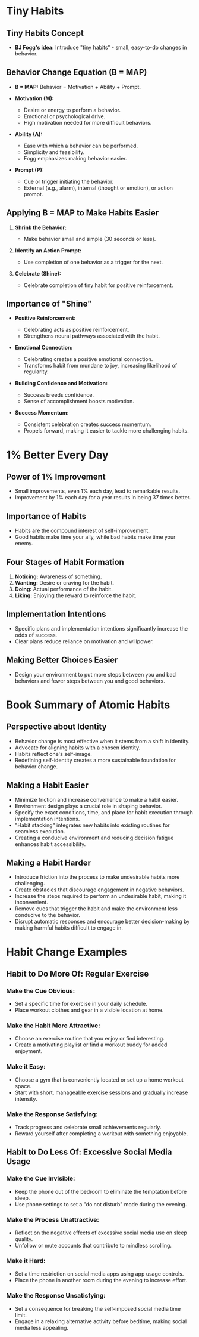 # Tiny Habits

## Tiny Habits Concept

- **BJ Fogg's idea:** Introduce "tiny habits" - small, easy-to-do changes in behavior.

## Behavior Change Equation (B = MAP)

- **B = MAP:** Behavior = Motivation + Ability + Prompt.
- **Motivation (M):**
  - Desire or energy to perform a behavior.
  - Emotional or psychological drive.
  - High motivation needed for more difficult behaviors.
  
- **Ability (A):**
  - Ease with which a behavior can be performed.
  - Simplicity and feasibility.
  - Fogg emphasizes making behavior easier.

- **Prompt (P):**
  - Cue or trigger initiating the behavior.
  - External (e.g., alarm), internal (thought or emotion), or action prompt.

## Applying B = MAP to Make Habits Easier

1. **Shrink the Behavior:**
   - Make behavior small and simple (30 seconds or less).
  
2. **Identify an Action Prompt:**
   - Use completion of one behavior as a trigger for the next.

3. **Celebrate (Shine):**
   - Celebrate completion of tiny habit for positive reinforcement.

## Importance of "Shine"

- **Positive Reinforcement:**
  - Celebrating acts as positive reinforcement.
  - Strengthens neural pathways associated with the habit.

- **Emotional Connection:**
  - Celebrating creates a positive emotional connection.
  - Transforms habit from mundane to joy, increasing likelihood of regularity.

- **Building Confidence and Motivation:**
  - Success breeds confidence.
  - Sense of accomplishment boosts motivation.

- **Success Momentum:**
  - Consistent celebration creates success momentum.
  - Propels forward, making it easier to tackle more challenging habits.

# 1% Better Every Day

## Power of 1% Improvement

- Small improvements, even 1% each day, lead to remarkable results.
- Improvement by 1% each day for a year results in being 37 times better.

## Importance of Habits

- Habits are the compound interest of self-improvement.
- Good habits make time your ally, while bad habits make time your enemy.

## Four Stages of Habit Formation

1. **Noticing:** Awareness of something.
2. **Wanting:** Desire or craving for the habit.
3. **Doing:** Actual performance of the habit.
4. **Liking:** Enjoying the reward to reinforce the habit.

## Implementation Intentions

- Specific plans and implementation intentions significantly increase the odds of success.
- Clear plans reduce reliance on motivation and willpower.

## Making Better Choices Easier

- Design your environment to put more steps between you and bad behaviors and fewer steps between you and good behaviors.

# Book Summary of Atomic Habits

## Perspective about Identity

- Behavior change is most effective when it stems from a shift in identity.
- Advocate for aligning habits with a chosen identity.
- Habits reflect one's self-image.
- Redefining self-identity creates a more sustainable foundation for behavior change.

## Making a Habit Easier

- Minimize friction and increase convenience to make a habit easier.
- Environment design plays a crucial role in shaping behavior.
- Specify the exact conditions, time, and place for habit execution through implementation intentions.
- "Habit stacking" integrates new habits into existing routines for seamless execution.
- Creating a conducive environment and reducing decision fatigue enhances habit accessibility.

## Making a Habit Harder

- Introduce friction into the process to make undesirable habits more challenging.
- Create obstacles that discourage engagement in negative behaviors.
- Increase the steps required to perform an undesirable habit, making it inconvenient.
- Remove cues that trigger the habit and make the environment less conducive to the behavior.
- Disrupt automatic responses and encourage better decision-making by making harmful habits difficult to engage in.

# Habit Change Examples

## Habit to Do More Of: Regular Exercise

### Make the Cue Obvious:
- Set a specific time for exercise in your daily schedule.
- Place workout clothes and gear in a visible location at home.

### Make the Habit More Attractive:
- Choose an exercise routine that you enjoy or find interesting.
- Create a motivating playlist or find a workout buddy for added enjoyment.

### Make it Easy:
- Choose a gym that is conveniently located or set up a home workout space.
- Start with short, manageable exercise sessions and gradually increase intensity.

### Make the Response Satisfying:
- Track progress and celebrate small achievements regularly.
- Reward yourself after completing a workout with something enjoyable.

## Habit to Do Less Of: Excessive Social Media Usage

### Make the Cue Invisible:
- Keep the phone out of the bedroom to eliminate the temptation before sleep.
- Use phone settings to set a "do not disturb" mode during the evening.

### Make the Process Unattractive:
- Reflect on the negative effects of excessive social media use on sleep quality.
- Unfollow or mute accounts that contribute to mindless scrolling.

### Make it Hard:
- Set a time restriction on social media apps using app usage controls.
- Place the phone in another room during the evening to increase effort.

### Make the Response Unsatisfying:
- Set a consequence for breaking the self-imposed social media time limit.
- Engage in a relaxing alternative activity before bedtime, making social media less appealing.
